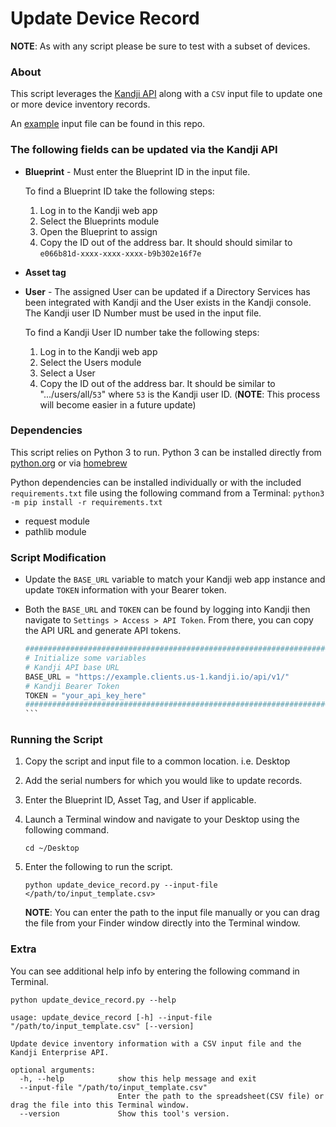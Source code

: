# Update Device Record

**NOTE**: As with any script please be sure to test with a subset of devices.

### About

This script leverages the [Kandji API](https://api.kandji.io/#intro) along with a `CSV` input file to update one or more device inventory records.

An [example](https://github.com/kandji-inc/solutions-engineering/blob/master/kandji-api/api-examples/kandji-update-device-record/input_template.csv) input file can be found in this repo.

### The following fields can be updated via the Kandji API

- **Blueprint** - Must enter the Blueprint ID in the input file.

    To find a Blueprint ID take the following steps:

    1. Log in to the Kandji web app
    2. Select the Blueprints module
    3. Open the Blueprint to assign
    4. Copy the ID out of the address bar. It should should similar to `e066b81d-xxxx-xxxx-xxxx-b9b302e16f7e`

- **Asset tag**

- **User** - The assigned User can be updated if a Directory Services has been integrated with Kandji and the User exists in the Kandji console. The Kandji user ID Number must be used in the input file.

    To find a Kandji User ID number take the following steps:

    1. Log in to the Kandji web app
    2. Select the Users module
    3. Select a User
    4. Copy the ID out of the address bar. It should be similar to ".../users/all/`53`" where `53` is the Kandji user ID. (**NOTE**: This process will become easier in a future update)

### Dependencies

This script relies on Python 3 to run. Python 3 can be installed directly from [python.org](https://www.python.org/downloads/) or via [homebrew](https://brew.sh)

Python dependencies can be installed individually or with the included `requirements.txt` file using the following command from a Terminal: `python3 -m pip install -r requirements.txt`

- request module
- pathlib module

### Script Modification

- Update the `BASE_URL` variable to match your Kandji web app instance and update `TOKEN` information with your Bearer token.
- Both the `BASE_URL` and `TOKEN` can be found by logging into Kandji then navigate to `Settings > Access > API Token`. From there, you can copy the API URL and generate API tokens.

    ````python
    ########################################################################################
    # Initialize some variables
    # Kandji API base URL
    BASE_URL = "https://example.clients.us-1.kandji.io/api/v1/"
    # Kandji Bearer Token
    TOKEN = "your_api_key_here"
    ########################################################################################
    ```

### Running the Script

1. Copy the script and input file to a common location. i.e. Desktop
2. Add the serial numbers for which you would like to update records.
3. Enter the Blueprint ID, Asset Tag, and User if applicable.
4. Launch a Terminal window and navigate to your Desktop using the following command.

    `cd ~/Desktop`

5. Enter the following to run the script.

    `python update_device_record.py --input-file </path/to/input_template.csv>`

    **NOTE**: You can enter the path to the input file manually or you can drag the file from your Finder window directly into the Terminal window.


### Extra

You can see additional help info by entering the following command in Terminal.

`python update_device_record.py --help`

```
usage: update_device_record [-h] --input-file "/path/to/input_template.csv" [--version]

Update device inventory information with a CSV input file and the Kandji Enterprise API.

optional arguments:
  -h, --help            show this help message and exit
  --input-file "/path/to/input_template.csv"
                        Enter the path to the spreadsheet(CSV file) or drag the file into this Terminal window.
  --version             Show this tool's version.
```
